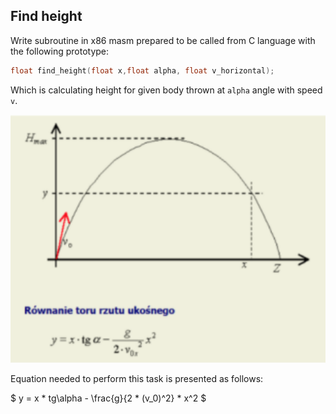 ## Find height

Write subroutine in x86 masm prepared to be called from C language with the following prototype:

```c
float find_height(float x,float alpha, float v_horizontal);
```
Which is calculating height for given body thrown at `alpha` angle with speed `v`. 

![](img.png)

Equation needed to perform this task is presented as follows:

$
y = x * tg\alpha - \frac{g}{2 * (v_0)^2} * x^2
$